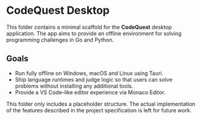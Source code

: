 # CodeQuest Desktop

This folder contains a minimal scaffold for the **CodeQuest** desktop application. The app aims to provide an offline environment for solving programming challenges in Go and Python.

## Goals
- Run fully offline on Windows, macOS and Linux using Tauri.
- Ship language runtimes and judge logic so that users can solve problems without installing any additional tools.
- Provide a VS Code–like editor experience via Monaco Editor.

This folder only includes a placeholder structure. The actual implementation of the features described in the project specification is left for future work.
